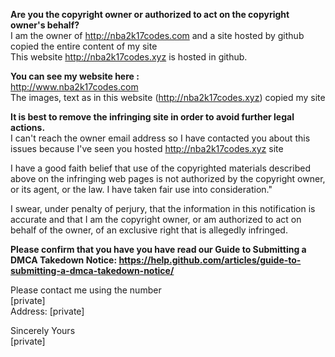 **Are you the copyright owner or authorized to act on the copyright owner's behalf?**  
I am the owner of http://nba2k17codes.com and a site hosted by github copied the entire content of my site  
This website http://nba2k17codes.xyz is hosted in github.

**You can see my website here :**   
http://www.nba2k17codes.com  
The images, text as in this website (http://nba2k17codes.xyz) copied my site  

**It is best to remove the infringing site in order to avoid further legal actions.**  
I can't reach the owner email address so I have contacted you about this issues because I've seen you hosted http://nba2k17codes.xyz site

I have a good faith belief that use of the copyrighted materials described above on the infringing web pages is not authorized by the copyright owner, or its agent, or the law. I have taken fair use into consideration."

I swear, under penalty of perjury, that the information in this notification is accurate and that I am the copyright owner, or am authorized to act on behalf of the owner, of an exclusive right that is allegedly infringed.

**Please confirm that you have you have read our Guide to Submitting a DMCA Takedown Notice: https://help.github.com/articles/guide-to-submitting-a-dmca-takedown-notice/**  

Please contact me using the number  
[private]  
Address: [private]  

Sincerely Yours  
[private]    
